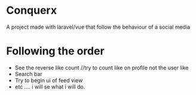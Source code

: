 # Conquerx
A project made with laravel/vue that follow the behaviour of a social media
<h1>Following the order</h1>
<ul>
  <li>See the reverse like count //try to count like on profile not the user like</li>
   <li>Search bar</li> 
  <li>Try to begin ui of feed view </li>
  <li>etc .... i will se what i will do.</li>  
</ul>
